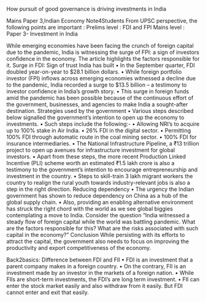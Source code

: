 How pursuit of good governance is driving investments in India

Mains Paper 3,Indian Economy 
Note4Students
From UPSC perspective, the following points are important : 
Prelims level : FDI and FPI
Mains level : Paper 3- Investment in India

While emerging economies have been facing the crunch of foreign capital due to the pandemic, India is witnessing the surge of FPI: a sign of investors confidence in the economy. The article highlights the factors responsible for it.
Surge in FDI: Sign of trust India has built
	•	In the September quarter, FDI doubled year-on-year to $28.1 billion dollars.
	•	While foreign portfolio investor (FPI) inflows across emerging economies witnessed a decline due to the pandemic, India recorded a surge to $13.5 billion – a testimony to investor confidence in India’s growth story.
	•	This surge in foreign funds amid the pandemic has been possible because of the continuous effort of the government, businesses, and agencies to make India a sought-after destination.
Strategies used by the government
	•	Various steps described below signalled the government’s intention to open up the economy to investments.
	•	Such steps include the following:-
	•	Allowing NRI’s to acquire up to 100% stake in Air India.
	•	26% FDI in the digital sector.
	•	Permitting 100% FDI through automatic route in the coal mining sector.
	•	100% FDI for insurance intermediaries.
	•	The National Infrastructure Pipeline, a ₹13 trillion project to open up avenues for infrastructure investment for global investors.
	•	Apart from these steps, the more recent Production Linked Incentive (PLI) scheme worth an estimated ₹1.5 lakh crore is also a testimony to the government’s intention to encourage entrepreneurship and investment in the country.
	•	Steps to skill-train 3 lakh migrant workers the country to realign the rural youth towards industry-relevant jobs is also a step in the right direction.
Reducing dependency
	•	The urgency the Indian government has shown to reduce dependency on China as a hub of the global supply chain.
	•	Also, providing an enabling alternative environment has struck the right chord with the world as we see global biggies contemplating a move to India.
Consider the question “India witnessed a steady flow of foreign capital while the world was battling pandemic. What are the factors responsible for this? What are the risks associated with such capital in the economy?”
Conclusion
While persisting with its efforts to attract the capital, the government also needs to focus on improving the productivity and export competitiveness of the economy.

Back2basics: Difference between FDI and FII
	•	FDI is an investment that a parent company makes in a foreign country.
	•	On the contrary, FII is an investment made by an investor in the markets of a foreign nation.
	•	While FIIs are short-term investments, the FDI’s are long term investment.
	•	FII can enter the stock market easily and also withdraw from it easily. But FDI cannot enter and exit that easily.
